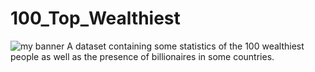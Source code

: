 # 100_Top_Wealthiest
<img src='https://user-images.githubusercontent.com/47340620/202580305-e7137a1b-e280-42b6-a99a-6ebde735be1d.jpg' alt='my banner'>
 A dataset containing some statistics of the 100 wealthiest people as well as the presence of billionaires in some countries.
